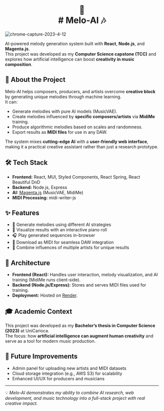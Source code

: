 <h1 align="center">
📄<br># Melo-AI 🎶
</h1>


 ![chrome-capture-2023-4-12](https://github.com/VanLMC/Melo-Ai/assets/39391737/5a851f19-5de9-4697-9ba8-4d78f180f040)


AI-powered melody generation system built with **React**, **Node.js**, and **Magenta.js**.  
This project was developed as my **Computer Science capstone (TCC)** and explores how artificial intelligence can boost **creativity in music composition**.

## 🚀 About the Project
Melo-AI helps composers, producers, and artists overcome **creative block** by generating unique melodies through machine learning.  
It can:
- Generate melodies with pure AI models (MusicVAE).
- Create melodies influenced by **specific composers/artists** via **MidiMe** training.
- Produce algorithmic melodies based on scales and randomness.
- Export results as **MIDI files** for use in any DAW.

The system mixes **cutting-edge AI** with a **user-friendly web interface**, making it a practical creative assistant rather than just a research prototype.

## 🛠️ Tech Stack
- **Frontend:** React, MUI, Styled Components, React Spring, React Beautiful DnD  
- **Backend:** Node.js, Express  
- **AI:** [Magenta.js](https://magenta.tensorflow.org/js) (MusicVAE, MidiMe)  
- **MIDI Processing:** midi-writer-js  

## ✨ Features
- 🎼 Generate melodies using different AI strategies  
- 🎹 Visualize results with an interactive piano roll  
- 🎧 Play generated sequences in-browser  
- 💾 Download as MIDI for seamless DAW integration  
- 🔀 Combine influences of multiple artists for unique results  

## 📐 Architecture
- **Frontend (React):** Handles user interaction, melody visualization, and AI training (MidiMe runs client-side).  
- **Backend (Node.js/Express):** Stores and serves MIDI files used for training.  
- **Deployment:** Hosted on [Render](https://render.com).  

## 🎓 Academic Context
This project was developed as my **Bachelor’s thesis in Computer Science (2023)** at UniCarioca.  
The focus: how **artificial intelligence can augment human creativity** and serve as a tool for modern music production.

## 🔮 Future Improvements
- Admin panel for uploading new artists and MIDI datasets  
- Cloud storage integration (e.g., AWS S3) for scalability  
- Enhanced UI/UX for producers and musicians  

---

💡 *Melo-AI demonstrates my ability to combine AI research, web development, and music technology into a full-stack project with real creative impact.*
